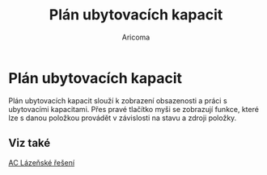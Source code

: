﻿---
    title: "Plán ubytovacích kapacit"
    author: Aricoma
    ms.date: 04/30/2018
    ms.topic: article
    ms.prod: dynamics-nav-2017
    ms.contentlocale: cs-cz
    ms.lasthandoff: 04/30/2018
---

# Plán ubytovacích kapacit

Plán ubytovacích kapacit slouží k zobrazení obsazenosti a práci s ubytovacími kapacitami. Přes pravé tlačítko myši se zobrazují funkce, které lze s danou položkou provádět v závislosti na stavu a zdroji položky. 


## <a name="see-also"></a>Viz také
[AC Lázeňské řešení](spa-solution.md)